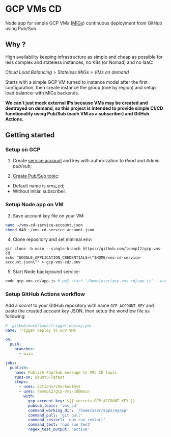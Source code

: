 # GCP VMs CD

Node app for simple GCP VMs ([MIGs](https://cloud.google.com/compute/docs/instance-groups))
continuous deployment from GitHub using Pub/Sub.

## Why ?

High availability keeping infrastructure as simple and cheap as possible for less complex and stateless instances,
no K8s (or Nomad) and no IaaC:

_Cloud Load Balancing > Stateless MIGs > VMs on demand_

Starts with a simple GCP VM turned to instance model after the first configuration,
then create instance the group (one by region) and setup load balancer with MIGs backends.

**We can't just mock external IPs because VMs may be created and destroyed on demand,
so this project is intended to provide simple CI/CD functionality using Pub/Sub (each VM as a subscriber)
and GitHub Actions.**

## Getting started

### Setup on GCP

1. Create [service account](https://cloud.google.com/docs/authentication/getting-started#creating_a_service_account)
and key with authorization to _Read_ and _Admin pub/sub_;

2. [Create Pub/Sub topic](https://console.cloud.google.com/cloudpubsub/topic/list?modal=create_topic):
  - Default name is *vms_cd*;
  - Without initial subscriber.

### Setup Node app on VM

3. Save account key file on your VM:
```bash
nano ~/vms-cd-service-account.json
chmod 640 ~/vms-cd-service-account.json
```

4. Clone repository and set minimal env:
```
git clone -b main --single-branch https://github.com/leomp12/gcp-vms-cd
echo "GOOGLE_APPLICATION_CREDENTIALS=\"$HOME/vms-cd-service-account.json\"" > gcp-vms-cd/.env
```

5. Start Node background service:
```bash
node gcp-vms-cd/app.js # pm2 start "/home/user/gcp-vms-cd/app.js" --name "deploy" --max-memory-restart 200M --restart-delay=3000
```

### Setup GitHub Actions workflow

Add a _secret_ to your GitHub repository with name `GCP_ACCOUNT_KEY` and paste the
created account key JSON, then setup the workflow file as following:

```yml
# .github/workflows/trigger-deploy.yml
name: Trigger deploy to GCP VMs

on:
  push:
    branches:
      - main

jobs:
  publish:
    name: Publish Pub/Sub message to VMs CD topic
    runs-on: ubuntu-latest
    steps:
      - uses: actions/checkout@v2
      - uses: leomp12/gcp-vms-cd@main
        with:
          gcp_account_key: ${{ secrets.GCP_ACCOUNT_KEY }}
          pubsub_topic: 'vms_cd'
          command_working_dir: '/home/user/apps/myapp'
          command_pull: 'git pull'
          command_restart: 'npm run restart'
          command_test: 'npm run test'
          regex_test_output: 'active'
```
